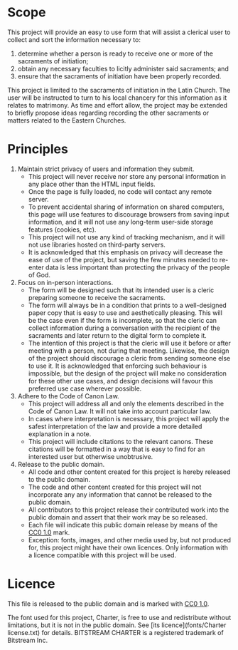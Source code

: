 # Scope
This project will provide an easy to use form that will assist a clerical user to collect and sort the information necessary to:
1. determine whether a person is ready to receive one or more of the sacraments of initiation;
2. obtain any necessary faculties to licitly administer said sacraments; and
3. ensure that the sacraments of initiation have been properly recorded.

This project is limited to the sacraments of initiation in the Latin Church.
The user will be instructed to turn to his local chancery for this information as it relates to matrimony.
As time and effort allow, the project may be extended to briefly propose ideas regarding recording the other sacraments or matters related to the Eastern Churches.

# Principles
1. Maintain strict privacy of users and information they submit.
    - This project will never receive nor store any personal information in any place other than the HTML input fields.
    - Once the page is fully loaded, no code will contact any remote server.
    - To prevent accidental sharing of information on shared computers, this page will use features to discourage browsers from saving input information, and it will not use any long-term user-side storage features (cookies, etc).
    - This project will not use any kind of tracking mechanism, and it will not use libraries hosted on third-party servers.
    - It is acknowledged that this emphasis on privacy will decrease the ease of use of the project, but saving the few minutes needed to re-enter data is less important than protecting the privacy of the people of God.
2. Focus on in-person interactions.
    - The form will be designed such that its intended user is a cleric preparing someone to receive the sacraments.
    - The form will always be in a condition that prints to a well-designed paper copy that is easy to use and aesthetically pleasing. This will be the case even if the form is incomplete, so that the cleric can collect information during a conversation with the recipient of the sacraments and later return to the digital form to complete it.
    - The intention of this project is that the cleric will use it before or after meeting with a person, not during that meeting. Likewise, the design of the project should discourage a cleric from sending someone else to use it. It is acknowledged that enforcing such behaviour is impossible, but the design of the project will make no consideration for these other use cases, and design decisions will favour this preferred use case wherever possible.
3. Adhere to the Code of Canon Law.
    - This project will address all and only the elements described in the Code of Canon Law. It will not take into account particular law.
    - In cases where interpretation is necessary, this project will apply the safest interpretation of the law and provide a more detailed explanation in a note.
    - This project will include citations to the relevant canons. These citations will be formatted in a way that is easy to find for an interested user but otherwise unobtrusive.
4. Release to the public domain.
    - All code and other content created for this project is hereby released to the public domain.
    - The code and other content created for this project will not incorporate any any information that cannot be released to the public domain.
    - All contributors to this project release their contributed work into the public domain and assert that their work may be so released.
    - Each file will indicate this public domain release by means of the [CC0 1.0](https://creativecommons.org/publicdomain/zero/1.0/) mark.
    - Exception: fonts, images, and other media used by, but not produced for, this project might have their own licences. Only information with a licence compatible with this project will be used.

# Licence
This file is released to the public domain and is marked with [CC0 1.0](https://creativecommons.org/publicdomain/zero/1.0/).

The font used for this project, Charter, is free to use and redistribute without limitations, but it is not in the public domain. See [its licence](fonts/Charter license.txt) for details. BITSTREAM CHARTER is a registered trademark of Bitstream Inc.
